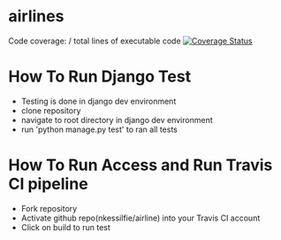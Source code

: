 # airlines
Code coverage: / total lines of executable code  <a href='https://coveralls.io/github/nkessilfie/airlines?branch=master'><img src='https://coveralls.io/repos/github/nkessilfie/airlines/badge.svg?branch=master' alt='Coverage Status' /></a>

# How To Run Django Test
* Testing is done in django dev environment
* clone repository
* navigate to root directory in django dev environment
* run 'python manage.py test' to ran all tests

# How To Run Access and Run Travis CI pipeline
* Fork repository
* Activate github repo(nkessilfie/airline) into your Travis CI account
* Click on build to run test



